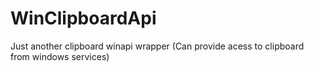 WinClipboardApi
===============

Just another clipboard winapi wrapper (Can provide acess to clipboard from windows services)
